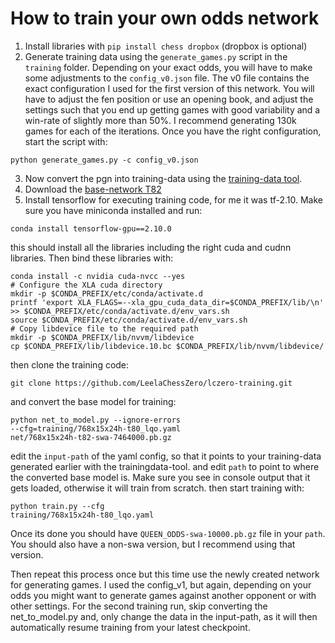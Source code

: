 # How to train your own odds network
1. Install libraries with `pip install chess dropbox` (dropbox is optional)
2. Generate training data using the `generate_games.py` script in the `training` folder. Depending on your exact odds, you will have to make some adjustments to the `config_v0.json` file. The v0 file contains the exact configuration I used for the first version of this network. You will have to adjust the fen position or use an opening book, and adjust the settings such that you end up getting games with good variability and a win-rate of slightly more than 50%. I recommend generating 130k games for each of the iterations. Once you have the right configuration, start the script with:
```
python generate_games.py -c config_v0.json
```
3. Now convert the pgn into training-data using the [training-data tool](https://github.com/DanielUranga/trainingdata-tool).
4. Download the [base-network T82](https://storage.lczero.org/files/768x15x24h-t82-swa-7464000.pb.gz)
5. Install tensorflow for executing training code, for me it was tf-2.10. Make sure you have miniconda installed and run:
```
conda install tensorflow-gpu==2.10.0
```
this should install all the libraries including the right cuda and cudnn libraries. Then bind these libraries with:
```
conda install -c nvidia cuda-nvcc --yes
# Configure the XLA cuda directory
mkdir -p $CONDA_PREFIX/etc/conda/activate.d
printf 'export XLA_FLAGS=--xla_gpu_cuda_data_dir=$CONDA_PREFIX/lib/\n' >> $CONDA_PREFIX/etc/conda/activate.d/env_vars.sh
source $CONDA_PREFIX/etc/conda/activate.d/env_vars.sh
# Copy libdevice file to the required path
mkdir -p $CONDA_PREFIX/lib/nvvm/libdevice
cp $CONDA_PREFIX/lib/libdevice.10.bc $CONDA_PREFIX/lib/nvvm/libdevice/ 
```
then clone the training code:
```
git clone https://github.com/LeelaChessZero/lczero-training.git
```
and convert the base model for training:
```
python net_to_model.py --ignore-errors
--cfg=training/768x15x24h-t80_lqo.yaml
net/768x15x24h-t82-swa-7464000.pb.gz
```
edit the `input-path` of the yaml config, so that it points to your training-data generated earlier with the trainingdata-tool. and edit `path` to point to where the converted base model is. Make sure you see in console output that it gets loaded, otherwise it will train from scratch.
then start training with:
```
python train.py --cfg
training/768x15x24h-t80_lqo.yaml
```
Once its done you should have `QUEEN_ODDS-swa-10000.pb.gz` file in your `path`. You should also have a non-swa version, but I recommend using that version.

Then repeat this process once but this time use the newly created network for generating games. I used the config_v1, but again, depending on your odds you might want to generate games against another opponent or with other settings. For the second training run, skip converting the net_to_model.py and, only change the data in the input-path, as it will then automatically resume training from your latest checkpoint.
